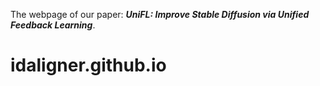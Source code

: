 The webpage of our paper: ***UniFL: Improve Stable Diffusion via Unified Feedback Learning***.
# idaligner.github.io
